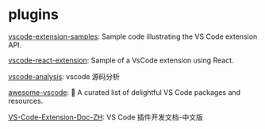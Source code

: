 # plugins

[vscode-extension-samples](https://github.com/microsoft/vscode-extension-samples): Sample code illustrating the VS Code extension API.

[vscode-react-extension](https://github.com/MikielAgutu/vscode-react-extension): Sample of a VsCode extension using React.

[vscode-analysis](https://github.com/codeteenager/vscode-analysis): vscode 源码分析

[awesome-vscode](https://github.com/viatsko/awesome-vscode): 🎨 A curated list of delightful VS Code packages and resources.

[VS-Code-Extension-Doc-ZH](https://github.com/Liiked/VS-Code-Extension-Doc-ZH): VS Code 插件开发文档-中文版
